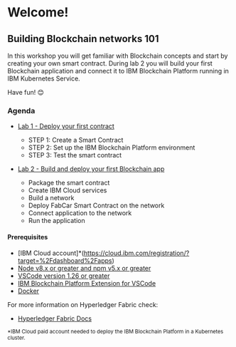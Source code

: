 # Welcome!
## Building Blockchain networks 101

In this workshop you will get familiar with Blockchain concepts and start by creating your own smart contract. 
During lab 2 you will build your first Blockchain application and connect it to IBM Blockchain Platform running in IBM Kubernetes Service. 

Have fun! 😊

### Agenda

* [Lab 1 - Deploy your first contract](https://github.com/sandra-calvo/Blockchain101-Feb2019/blob/master/Lab%201%20-%20Deploy%20your%20first%20contract.md)
    - STEP 1: Create a Smart Contract
    - STEP 2: Set up the IBM Blockchain Platform environment
    - STEP 3: Test the smart contract

* [Lab 2 - Build and deploy your first Blockchain app](https://github.com/sandra-calvo/Blockchain101-Feb2019/blob/master/Lab%202%20-%20Build%20and%20deploy%20your%20first%20Blockchain%20app.md)
    - Package the smart contract
    - Create IBM Cloud services
    - Build a network
    - Deploy FabCar Smart Contract on the network
    - Connect application to the network
    - Run the application

#### Prerequisites
- [IBM Cloud account]*(https://cloud.ibm.com/registration/?target=%2Fdashboard%2Fapps) 
- [Node v8.x or greater and npm v5.x or greater](https://nodejs.org/en/download/)
- [VSCode version 1.26 or greater](https://code.visualstudio.com)
- [IBM Blockchain Platform Extension for VSCode](https://marketplace.visualstudio.com/items?itemName=IBMBlockchain.ibm-blockchain-platform)
- [Docker](https://www.docker.com/get-started)


For more information on Hyperledger Fabric check:
* [Hyperledger Fabric Docs](https://github.com/sandra-calvo/Blockchain101-Feb2019/blob/master/Lab%200%20-%20Basic%20concepts.md) 


<sup>*IBM Cloud paid account needed to deploy the IBM Blockchain Platform in a Kubernetes cluster.
</sup>
